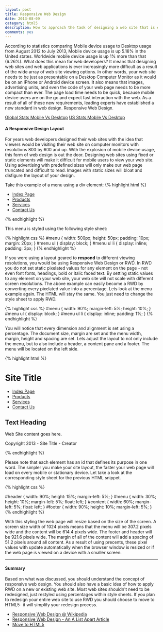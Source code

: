 ```yaml
---
layout: post
title: Responsive Web Design
date: 2013-08-09
category: html5
description: How to approach the task of designing a web site that is optimally programmed for viewing on a wide array of devices.  Mobile phones, Tablets, Desktops and Laptops.
comments: yes
---
```


According to statistics comparing Mobile device usage to Desktop usage from August 2012 to July 2013, Mobile device usage is up 5.18% in the United states.  Worldwide mobile device usage is up 1% more than that (6.26%).  What does this mean for web developers?  It means that designing web sites and web applications is ever increasingly more difficult as a result of the wide array of web site viewing options.  In other words, your web site needs to be just as presentable on a Desktop Computer Monitor as it would be on an IPhone or Android device screen.  It also means that images, advertising units, and even the code of your web page needs to be more compact than ever.  The page load time needs to be quick, because mobile device users are on the go and expect fast interaction with the web.  As a result of all of these new requirements, leading experts have established a new standard in web design.  Responsive Web Design.

[Global Stats Mobile Vs Desktop](http://gs.statcounter.com/#mobile_vs_desktop-ww-monthly-201208-201307)
[US Stats Mobile Vs Desktop](http://gs.statcounter.com/#mobile_vs_desktop-US-monthly-201208-201307)

#### A Responsive Design Layout

For years web developers designed their web sites with the idea that viewers would be visiting their web site on computer monitors with resolutions 800 by 600 and up.  With the explosion of mobile device usage, this form of web design is out the door.  Designing web sites using fixed or static elements will make it difficult for mobile users to view your web site.  Using advertising with predefined sizes will only make our web page truncated and difficult to read.  Images with static sizes will bloat and disfigure the layout of your design.

Take this example of a menu using a div element:
{% highlight html %}
<div id="menu">
  <ul>
    <li><a href="/">Index Page</a></li>
    <li><a href="/about">Products</a></li>
    <li><a href="/services">Services</a></li>
    <li><a href="/contact">Contact Us</a></li>
  </ul>
</div>
{% endhighlight %}

This menu is styled using the following style sheet:

{% highlight css %}
#menu {
  width: 500px;
  height: 50px;
  padding: 10px;
  margin: 20px;
  }
#menu ul { display: block; }
#menu ul li { display: inline; padding: 3px; }
{% endhighlight %}

If you were using a layout geared to __respond__ to different viewing resolutions, you would be using Responsive Web Design or RWD.  In RWD you do not set static pixelated values for any element on the page - not even font fonts, headings, bold or italic faced text.  By setting static values to any element on your web site, your web site will not scale with different screen resolutions.  The above example can easily become a RWD by converting every pixelated value into a percentage.  Lets look at the menu example again.  The HTML will stay the same.  You just need to change the style sheet to apply RWD.

{% highlight css %}
#menu {
  width: 90%;
  margin-left: 5%;
  height: 10%;
  }
#menu ul { display: block; }
#menu ul li { display: inline; padding: 1%; }
{% endhighlight %}

You will notice that every dimension and alignment is set using a percentage.  The document size, margin are set and the menu width, margin, height and spacing are set.  Lets adjust the layout to not only include the menu, but to also include a header, a content pane and a footer.  The menu will be located on the left side.

{% highlight html %}
<html>
  <head>
    <title>Site Title</title>
  </head>
<body>
  <div id="header">
    <h1> Site Title </h1>
  </div>
  <div id="menu">
    <ul>
      <li><a href="/">Index Page</a></li>
      <li><a href="/about">Products</a></li>
      <li><a href="/services">Services</a></li>
      <li><a href="/contact">Contact Us</a></li>
    </ul>
  </div>
  <div id="content">
    <h2>Text Heading</h2>
    <p> Web Site content goes here. </p>
  </div>
  <div id="footer">
    <p> Copyright 2013 - Site Title - Creator </p>
  </div>
</body>
</html>
  
{% endhighlight %}

Please note that each element has an id that defines its purpose in one word.  The simpler you make your site layout, the faster your web page will load on every mobile or stationary device.  Let take a look at the corresponding style sheet for the previous HTML snippet.

{% highlight css %}

#header {
  width: 90%;
  height: 15%;
  margin-left: 5%;
  }
#menu {
  width: 30%;
  height: 10%;
  margin-left: 5%;
  float: left;
  }
#content {
  width: 60%;
  margin-left: 5%;
  float: left;
  }
#footer {
  width: 90%;
  height: 10%;
  margin-left: 5%;
  }
{% endhighlight %}

With this styling the web page will resize based on the size of the screen.  A screen size width of 1024 pixels means that the menu will be 307.2 pixels wide and the content will be 614.4 pixels wide.  The footer and header will be 921.6 pixels wide.  The margin of all of the content will add a spacing of 51.2 pixels around all content.  As a result of using precents, these pixel values with update automatically when the browser window is resized or if the web page is viewed on a device with a smaller screen.

***

#### Summary

Based on what was discussed, you should understand the concept of responsive web design.  You should also have a basic idea of how to apply RWD on a new or existing web site.  Most web sites shouldn't need to be redesigned, just restyled using percentages within style sheets.  If you plan to redesign your entire web site to use RWD you should choose to move to HTML5- it will simplify your redesign process.

*  [Responsive Web Design @ Wikipedia](http://en.wikipedia.org/wiki/Responsive_web_design)
*  [Responsive Web Design - An A List Apart Article](http://alistapart.com/article/responsive-web-design)
*  [Move to HTML5](http://exitstatusone.com/convert-web-site-from-html4-to-html5/)
